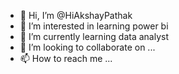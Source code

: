 - 👋 Hi, I’m @HiAkshayPathak
- 👀 I’m interested in learning power bi
- 🌱 I’m currently learning data analyst
- 💞️ I’m looking to collaborate on ...
- 📫 How to reach me ...

<!---
HiAkshayPathak/HiAkshayPathak is a ✨ special ✨ repository because its `README.md` (this file) appears on your GitHub profile.
You can click the Preview link to take a look at your changes.
--->
